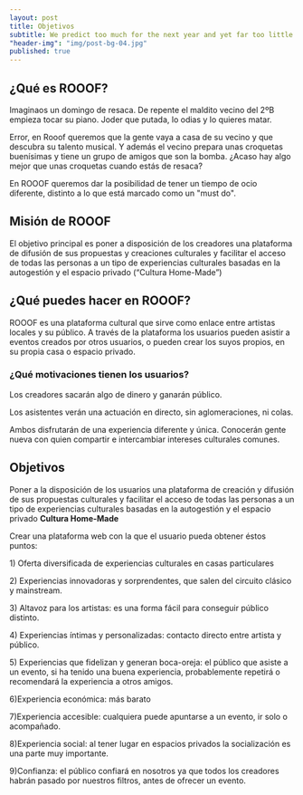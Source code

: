 ```yaml
---
layout: post
title: Objetivos
subtitle: We predict too much for the next year and yet far too little for the next ten.
"header-img": "img/post-bg-04.jpg"
published: true
---
```




<h2 class="section-heading">¿Qué es ROOOF?</h2>

<p>Imaginaos un domingo de resaca. De repente el maldito vecino del 2ºB empieza tocar su piano. Joder que putada, lo odias y lo quieres matar.</p>

<p>Error, en Rooof queremos que la gente vaya a casa de su vecino y que descubra su talento musical. Y además el vecino prepara unas croquetas buenísimas y tiene un grupo de amigos que son la bomba. ¿Acaso hay algo mejor que unas croquetas cuando estás de resaca? </p>

<p>En ROOOF queremos dar la posibilidad de tener un tiempo de ocio diferente, distinto a lo que está marcado como un "must do".</p> 

<h2 class="section-heading">Misión de ROOOF</h2>
<p>El objetivo principal es poner a disposición de los creadores una plataforma de difusión de sus propuestas y creaciones culturales y facilitar el acceso de todas las personas a un tipo de experiencias culturales basadas en la autogestión y el espacio privado (“Cultura Home-Made”) </p>

<h2 class="section-heading">¿Qué puedes hacer en ROOOF?</h2>
<p> ROOOF es una plataforma cultural que sirve como enlace entre artistas locales y su público. A través de la plataforma los usuarios pueden asistir a eventos creados por otros usuarios, o pueden crear los suyos propios, en su propia casa o espacio privado.</p>

<h3> ¿Qué motivaciones tienen los usuarios?</h3>

<p> Los creadores sacarán algo de dinero y ganarán público.</p>
<p> Los asistentes verán una actuación en directo, sin aglomeraciones, ni colas.</p>
<p> Ambos disfrutarán de una experiencia diferente y única. Conocerán gente nueva con quien compartir e intercambiar intereses culturales comunes.</p>

<h2 class="section-heading">Objetivos</h2>
<p>Poner a la disposición de los usuarios una plataforma de creación y difusión de sus propuestas culturales y facilitar el acceso de todas las personas a un tipo de experiencias culturales basadas en la autogestión y el espacio privado <strong>Cultura Home-Made</strong></p>

<p>Crear una plataforma web con la que el usuario pueda obtener éstos puntos:</p>

<p>1) Oferta diversificada de experiencias culturales en casas particulares</p>

<p>2) Experiencias innovadoras y sorprendentes, que salen del circuito clásico y mainstream.</p>

<p>3) Altavoz para los artistas: es una forma fácil para conseguir público distinto.</p>

<p>4) Experiencias íntimas y personalizadas: contacto directo entre artista y público.</p>

<p>5) Experiencias que fidelizan y generan boca-oreja: el público que asiste a un evento, si ha tenido una buena experiencia, probablemente repetirá o recomendará la experiencia a otros amigos.</p>

<p>6)Experiencia económica: más barato</p>

<p>7)Experiencia accesible: cualquiera puede apuntarse a un evento, ir solo o acompañado.</p>

<p>8)Experiencia social: al tener lugar en espacios privados la socialización es una parte muy importante.</p>

<p>9)Confianza: el público confiará en nosotros ya que todos los creadores habrán pasado por nuestros filtros, antes de ofrecer un evento.</p>
